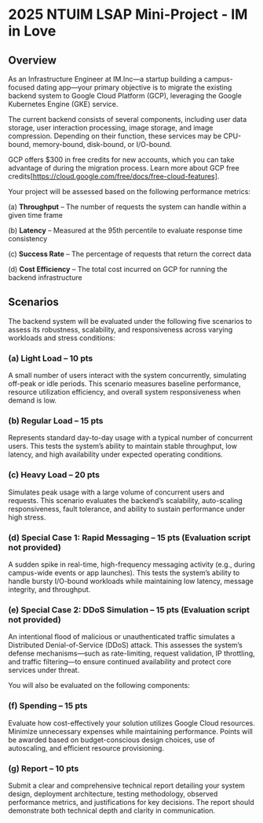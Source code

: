 # 2025 NTUIM LSAP Mini-Project - **IM in Love**

## Overview

As an Infrastructure Engineer at IM.Inc—a startup building a campus-focused dating app—your primary objective is to migrate the existing backend system to Google Cloud Platform (GCP), leveraging the Google Kubernetes Engine (GKE) service.

The current backend consists of several components, including user data storage, user interaction processing, image storage, and image compression. Depending on their function, these services may be CPU-bound, memory-bound, disk-bound, or I/O-bound.

GCP offers $300 in free credits for new accounts, which you can take advantage of during the migration process. Learn more about GCP free credits[https://cloud.google.com/free/docs/free-cloud-features].

Your project will be assessed based on the following performance metrics:

(a) **Throughput** – The number of requests the system can handle within a given time frame

(b) **Latency** – Measured at the 95th percentile to evaluate response time consistency

(c) **Success Rate** – The percentage of requests that return the correct data

(d) **Cost Efficiency** – The total cost incurred on GCP for running the backend infrastructure


## Scenarios

The backend system will be evaluated under the following five scenarios to assess its robustness, scalability, and responsiveness across varying workloads and stress conditions:

### (a) Light Load – 10 pts  
A small number of users interact with the system concurrently, simulating off-peak or idle periods. This scenario measures baseline performance, resource utilization efficiency, and overall system responsiveness when demand is low.

### (b) Regular Load – 15 pts  
Represents standard day-to-day usage with a typical number of concurrent users. This tests the system’s ability to maintain stable throughput, low latency, and high availability under expected operating conditions.

### (c) Heavy Load – 20 pts  
Simulates peak usage with a large volume of concurrent users and requests. This scenario evaluates the backend’s scalability, auto-scaling responsiveness, fault tolerance, and ability to sustain performance under high stress.

### (d) Special Case 1: Rapid Messaging – 15 pts (Evaluation script not provided)
A sudden spike in real-time, high-frequency messaging activity (e.g., during campus-wide events or app launches). This tests the system’s ability to handle bursty I/O-bound workloads while maintaining low latency, message integrity, and throughput.

### (e) Special Case 2: DDoS Simulation – 15 pts (Evaluation script not provided)
An intentional flood of malicious or unauthenticated traffic simulates a Distributed Denial-of-Service (DDoS) attack. This assesses the system’s defense mechanisms—such as rate-limiting, request validation, IP throttling, and traffic filtering—to ensure continued availability and protect core services under threat.

You will also be evaluated on the following components:

### (f) Spending – 15 pts  
Evaluate how cost-effectively your solution utilizes Google Cloud resources. Minimize unnecessary expenses while maintaining performance. Points will be awarded based on budget-conscious design choices, use of autoscaling, and efficient resource provisioning.

### (g) Report – 10 pts  
Submit a clear and comprehensive technical report detailing your system design, deployment architecture, testing methodology, observed performance metrics, and justifications for key decisions. The report should demonstrate both technical depth and clarity in communication.